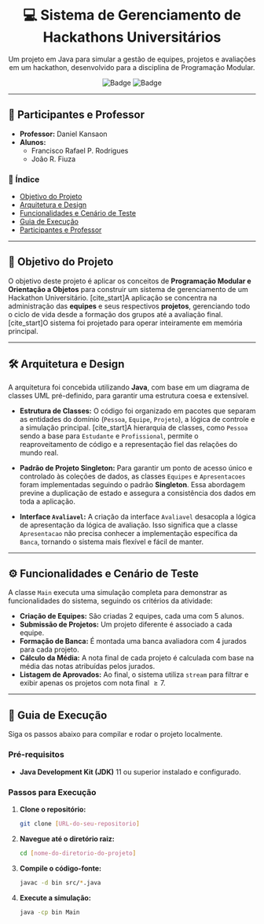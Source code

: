 <div align="center">

# 💻 Sistema de Gerenciamento de Hackathons Universitários

<p>
  Um projeto em Java para simular a gestão de equipes, projetos e avaliações em um hackathon, desenvolvido para a disciplina de Programação Modular.
</p>

![Badge](https://img.shields.io/badge/language-Java-blue)
![Badge](https://img.shields.io/badge/license-MIT-green)

</div>

---

## 👥 Participantes e Professor

* **Professor:** Daniel Kansaon
* **Alunos:**
    * Francisco Rafael P. Rodrigues
    * João R. Fiuza

### 📖 Índice

* [Objetivo do Projeto](#-objetivo-do-projeto)
* [Arquitetura e Design](#️-arquitetura-e-design)
* [Funcionalidades e Cenário de Teste](#️-funcionalidades-e-cenário-de-teste)
* [Guia de Execução](#-guia-de-execução)
* [Participantes e Professor](#-participantes-e-professor)

---

## 🎯 Objetivo do Projeto

O objetivo deste projeto é aplicar os conceitos de **Programação Modular e Orientação a Objetos** para construir um sistema de gerenciamento de um Hackathon Universitário. [cite_start]A aplicação se concentra na administração das **equipes** e seus respectivos **projetos**, gerenciando todo o ciclo de vida desde a formação dos grupos até a avaliação final. [cite_start]O sistema foi projetado para operar inteiramente em memória principal.

---

## 🛠️ Arquitetura e Design

A arquitetura foi concebida utilizando **Java**, com base em um diagrama de classes UML pré-definido, para garantir uma estrutura coesa e extensível.

* **Estrutura de Classes:** O código foi organizado em pacotes que separam as entidades do domínio (`Pessoa`, `Equipe`, `Projeto`), a lógica de controle e a simulação principal. [cite_start]A hierarquia de classes, como `Pessoa` sendo a base para `Estudante` e `Profissional`, permite o reaproveitamento de código e a representação fiel das relações do mundo real.

* **Padrão de Projeto Singleton:** Para garantir um ponto de acesso único e controlado às coleções de dados, as classes `Equipes` e `Apresentacoes` foram implementadas seguindo o padrão **Singleton**. Essa abordagem previne a duplicação de estado e assegura a consistência dos dados em toda a aplicação.

* **Interface `Avaliavel`:** A criação da interface `Avaliavel` desacopla a lógica de apresentação da lógica de avaliação. Isso significa que a classe `Apresentacao` não precisa conhecer a implementação específica da `Banca`, tornando o sistema mais flexível e fácil de manter.

---

## ⚙️ Funcionalidades e Cenário de Teste

A classe `Main` executa uma simulação completa para demonstrar as funcionalidades do sistema, seguindo os critérios da atividade:

* **Criação de Equipes:** São criadas 2 equipes, cada uma com 5 alunos.
* **Submissão de Projetos:** Um projeto diferente é associado a cada equipe.
* **Formação de Banca:** É montada uma banca avaliadora com 4 jurados para cada projeto.
* **Cálculo da Média:** A nota final de cada projeto é calculada com base na média das notas atribuídas pelos jurados.
* **Listagem de Aprovados:** Ao final, o sistema utiliza `stream` para filtrar e exibir apenas os projetos com nota final $\ge7$.

---

## 🚀 Guia de Execução

Siga os passos abaixo para compilar e rodar o projeto localmente.

### Pré-requisitos

* **Java Development Kit (JDK)** 11 ou superior instalado e configurado.

### Passos para Execução

1.  **Clone o repositório:**
    ```bash
    git clone [URL-do-seu-repositorio]
    ```
2.  **Navegue até o diretório raiz:**
    ```bash
    cd [nome-do-diretorio-do-projeto]
    ```
3.  **Compile o código-fonte:**
    ```bash
    javac -d bin src/*.java
    ```
4.  **Execute a simulação:**
    ```bash
    java -cp bin Main
    ```
